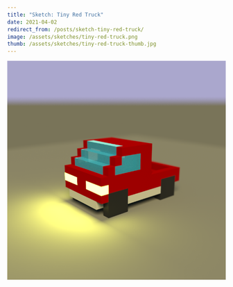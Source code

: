 ```yaml
---
title: "Sketch: Tiny Red Truck"
date: 2021-04-02
redirect_from: /posts/sketch-tiny-red-truck/
image: /assets/sketches/tiny-red-truck.png
thumb: /assets/sketches/tiny-red-truck-thumb.jpg
---
```


![](/assets/sketches/tiny-red-truck.png)
